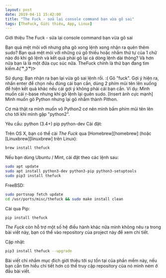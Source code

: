```yaml
---
layout: post
date: 2019-04-11 15:42:00
title: "The Fuck - sửa lại console command bạn vừa gõ sai"
tags: [TheFuck, Giới thiệu, App, Linux]
---
```


Giới thiệu The Fuck - sửa lại console command bạn vừa gõ sai

Bạn quá mệt mỏi với nhưng pha gõ xong lệnh xong nhận ra quên thêm sudo?
Bạn quá mệt mỏi với những cú gõ thiếu hoặc nhầm thứ tự của 1 chữ nào đó khi gõ
lệnh và kết quả phải gõ lại cả dòng lệnh dài thòng? Và hơn nữa bạn là là một đứa cục súc nữa. TheFuck chính là thứ bạn đang tìm kiếm.ᕕ( ͡° ͜ʖ ͡°)ᕗ

Sử dụng:
Bạn nhận ra bạn lại vừa gõ sai lệnh rồi. :(
Gõ "fuck".
Gợi ý hiện ra, nhấn enter để chọn nếu đúng cái bạn cần, dùng 2 phím mũi tên lên xuống để hiện kết quả khác nếu cái gợi ý không phải cái bạn cần.
Ví dụ:
Mình muốn cái r-base nhưng khi gõ lệnh lại quên sudo.
[Insert ảnh cực mạnh]
Mình muốn gõ Python nhưng lại gõ nhầm thành Pithon.

Cơ mà thật ra mình muốn vô Python2 cơ nên mình bấm phím mũi tên lên cho tới khi mình gặp "python2".

Yêu cầu:
python (3.4+)
pip
python-dev
Cài đặt:

Trên OS X, bạn có thể cài *The Fuck* qua [Homebrew][homebrew] (hoặc  [Linuxbrew][linuxbrew] trên Linux):

```bash
brew install thefuck
```

Nếu bạn dùng Ubuntu / Mint, cài đặt theo các lệnh sau:
```bash
sudo apt update
sudo apt install python3-dev python3-pip python3-setuptools
sudo pip3 install thefuck
```

FreeBSD:
```bash
sudo portsnap fetch update
cd /usr/ports/misc/thefuck && sudo make install clean
```

Cài qua Pip:
```bash
pip install thefuck
```

*The Fuck* còn hỗ trợ một số hệ điều hành khác nữa mình không nêu ra trong bài viết này, bạn có thể vào repository của project này để xem chi tiết.

Cập nhật:
```bash
pip3 install thefuck --upgrade
```
Bài viết chỉ nhầm mục đích giới thiệu tới sự tồn tại của phần mềm này, nếu bạn cần tìm hiểu chi tiết hơn có thể truy cập repository của nó mình ném ở đầu bài viết.

